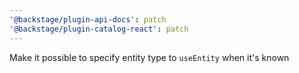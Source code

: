 ```yaml
---
'@backstage/plugin-api-docs': patch
'@backstage/plugin-catalog-react': patch
---
```


Make it possible to specify entity type to `useEntity` when it's known
